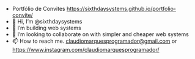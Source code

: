 - Portfólio de Convites https://sixthdaysystems.github.io/portfolio-convite/
- 👋 Hi, I’m @sixthdaysystems
- 👀 I’m building web systems
- 💞️ I’m looking to collaborate on with simpler and cheaper web systems
- 📫 How to reach me. claudiomarquesprogramador@gmail.com or https://www.instagram.com/claudiomarquesprogramador/
